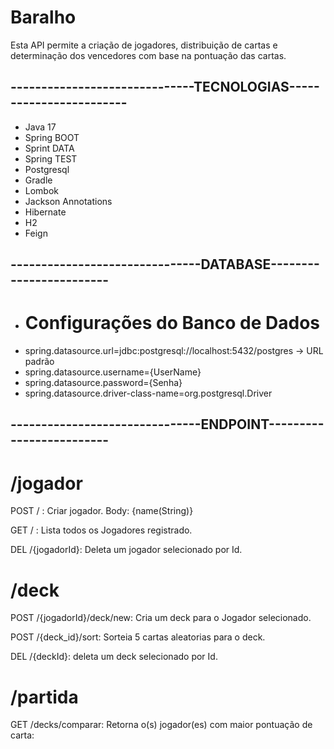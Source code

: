 # Baralho
Esta API permite a criação de jogadores, distribuição de cartas e determinação dos vencedores com base na pontuação das cartas.
## ------------------------------TECNOLOGIAS------------------------
* Java 17
* Spring BOOT
* Sprint DATA
* Spring TEST
* Postgresql 
* Gradle
* Lombok
* Jackson Annotations
* Hibernate
* H2
* Feign

## -------------------------------DATABASE------------------------

* # Configurações do Banco de Dados
* spring.datasource.url=jdbc:postgresql://localhost:5432/postgres -> URL padrão
* spring.datasource.username={UserName}
* spring.datasource.password={Senha}
* spring.datasource.driver-class-name=org.postgresql.Driver

## -------------------------------ENDPOINT-------------------------
# /jogador

POST / : Criar jogador.
Body: {name(String)}

GET / : Lista todos os Jogadores registrado.

DEL /{jogadorId}: Deleta um jogador selecionado por Id.

# /deck

POST /{jogadorId}/deck/new: Cria um deck para o Jogador selecionado.

POST /{deck_id}/sort: Sorteia 5 cartas aleatorias para o deck.

DEL /{deckId}: deleta um deck selecionado por Id.

# /partida

GET /decks/comparar: Retorna o(s) jogador(es) com maior pontuação de carta:

